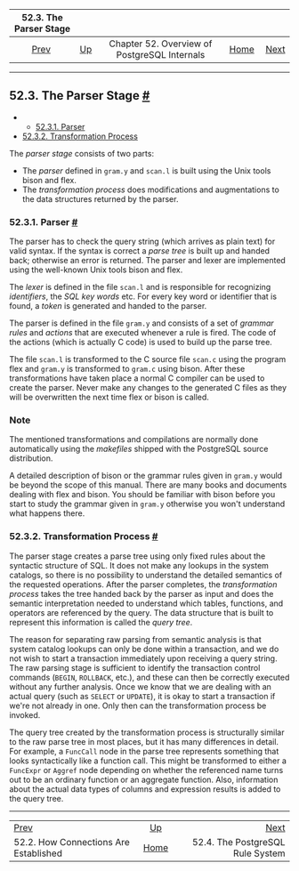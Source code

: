 <!--?xml version="1.0" encoding="UTF-8" standalone="no"?-->

|                        52.3. The Parser Stage                       |                                                                    |                                              |                                                       |                                                              |
| :-----------------------------------------------------------------: | :----------------------------------------------------------------- | :------------------------------------------: | ----------------------------------------------------: | -----------------------------------------------------------: |
| [Prev](connect-estab.html "52.2. How Connections Are Established")  | [Up](overview.html "Chapter 52. Overview of PostgreSQL Internals") | Chapter 52. Overview of PostgreSQL Internals | [Home](index.html "PostgreSQL 17devel Documentation") |  [Next](rule-system.html "52.4. The PostgreSQL Rule System") |

***

## 52.3. The Parser Stage [#](#PARSER-STAGE)

  * *   [52.3.1. Parser](parser-stage.html#PARSER-STAGE-PARSER)
* [52.3.2. Transformation Process](parser-stage.html#PARSER-STAGE-TRANSFORMATION-PROCESS)

The *parser stage* consists of two parts:

* The *parser* defined in `gram.y` and `scan.l` is built using the Unix tools bison and flex.
* The *transformation process* does modifications and augmentations to the data structures returned by the parser.

### 52.3.1. Parser [#](#PARSER-STAGE-PARSER)

The parser has to check the query string (which arrives as plain text) for valid syntax. If the syntax is correct a *parse tree* is built up and handed back; otherwise an error is returned. The parser and lexer are implemented using the well-known Unix tools bison and flex.

The *lexer* is defined in the file `scan.l` and is responsible for recognizing *identifiers*, the *SQL key words* etc. For every key word or identifier that is found, a *token* is generated and handed to the parser.

The parser is defined in the file `gram.y` and consists of a set of *grammar rules* and *actions* that are executed whenever a rule is fired. The code of the actions (which is actually C code) is used to build up the parse tree.

The file `scan.l` is transformed to the C source file `scan.c` using the program flex and `gram.y` is transformed to `gram.c` using bison. After these transformations have taken place a normal C compiler can be used to create the parser. Never make any changes to the generated C files as they will be overwritten the next time flex or bison is called.

### Note

The mentioned transformations and compilations are normally done automatically using the *makefiles* shipped with the PostgreSQL source distribution.

A detailed description of bison or the grammar rules given in `gram.y` would be beyond the scope of this manual. There are many books and documents dealing with flex and bison. You should be familiar with bison before you start to study the grammar given in `gram.y` otherwise you won't understand what happens there.

### 52.3.2. Transformation Process [#](#PARSER-STAGE-TRANSFORMATION-PROCESS)

The parser stage creates a parse tree using only fixed rules about the syntactic structure of SQL. It does not make any lookups in the system catalogs, so there is no possibility to understand the detailed semantics of the requested operations. After the parser completes, the *transformation process* takes the tree handed back by the parser as input and does the semantic interpretation needed to understand which tables, functions, and operators are referenced by the query. The data structure that is built to represent this information is called the *query tree*.

The reason for separating raw parsing from semantic analysis is that system catalog lookups can only be done within a transaction, and we do not wish to start a transaction immediately upon receiving a query string. The raw parsing stage is sufficient to identify the transaction control commands (`BEGIN`, `ROLLBACK`, etc.), and these can then be correctly executed without any further analysis. Once we know that we are dealing with an actual query (such as `SELECT` or `UPDATE`), it is okay to start a transaction if we're not already in one. Only then can the transformation process be invoked.

The query tree created by the transformation process is structurally similar to the raw parse tree in most places, but it has many differences in detail. For example, a `FuncCall` node in the parse tree represents something that looks syntactically like a function call. This might be transformed to either a `FuncExpr` or `Aggref` node depending on whether the referenced name turns out to be an ordinary function or an aggregate function. Also, information about the actual data types of columns and expression results is added to the query tree.

***

|                                                                     |                                                                    |                                                              |
| :------------------------------------------------------------------ | :----------------------------------------------------------------: | -----------------------------------------------------------: |
| [Prev](connect-estab.html "52.2. How Connections Are Established")  | [Up](overview.html "Chapter 52. Overview of PostgreSQL Internals") |  [Next](rule-system.html "52.4. The PostgreSQL Rule System") |
| 52.2. How Connections Are Established                               |        [Home](index.html "PostgreSQL 17devel Documentation")       |                             52.4. The PostgreSQL Rule System |
